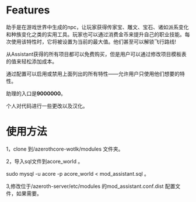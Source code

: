 # Features


助手是在游戏世界中生成的npc，让玩家获得传家宝、雕文、宝石、诸如派系变化和种族变化之类的实用工具。玩家也可以通过消费金币来提升自己的职业技能。每次使用该特性时，它将被设置为当前的最大值。他们甚至可以解锁飞行路线!

从Assistant获得的所有项目都可以免费购买，但是用户可以通过修改项目模板表的值来轻松添加成本。

通过配置可以启用或禁用上面列出的所有特性——允许用户只使用他们想要的特性。

助理的入口是**9000000**。

个人对代码进行一些更改以及汉化。

# 使用方法
1，clone 到/azerothcore-wotlk/modules 文件夹。

2，导入sql文件到acore_world    。

sudo mysql -u acore -p acore_world < mod_assistant.sql    。


3,修改位于/azeroth-server/etc/modules  的mod_assistant.conf.dist 配置文件，如果需要。

